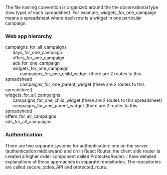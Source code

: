 The file naming convention is organized around the the observational type (row
type) of each spreadsheet. For example, widgets_for_one_campaign means a
spreadsheet where each row is a widget in one particular campaign. 

### Web app hierarchy 

campaigns_for_all_campaigns  
&nbsp;&nbsp;&nbsp;&nbsp;&nbsp;&nbsp;days_for_one_campaign  
&nbsp;&nbsp;&nbsp;&nbsp;&nbsp;&nbsp;offers_for_one_campaign  
&nbsp;&nbsp;&nbsp;&nbsp;&nbsp;&nbsp;ads_for_one_campaign  
&nbsp;&nbsp;&nbsp;&nbsp;&nbsp;&nbsp;widgets_for_one_campaign  
&nbsp;&nbsp;&nbsp;&nbsp;&nbsp;&nbsp;&nbsp;&nbsp;&nbsp;&nbsp;&nbsp;&nbsp;campaigns_for_one_child_widget (there are 2 routes to this spreadsheet)  
&nbsp;&nbsp;&nbsp;&nbsp;&nbsp;&nbsp;&nbsp;&nbsp;&nbsp;&nbsp;&nbsp;&nbsp;campaigns_for_one_parent_widget (there are 2 routes to this spreadsheet)  
widgets_for_all_campaigns  
&nbsp;&nbsp;&nbsp;&nbsp;&nbsp;&nbsp;campaigns_for_one_child_widget (there are 2 routes to this spreadsheet)  
&nbsp;&nbsp;&nbsp;&nbsp;&nbsp;&nbsp;campaigns_for_one_parent_widget (there are 2 routes to this spreadsheet)  
offers_for_all_campaigns  
ads_for_all_campaigns  

### Authentication

There are two separate systems for authentication: one on the server
(authentication middleware) and on in React Router, the client side router (a created a higher order
component called ProtectedRoute). I have detailed explanations of those approaches
in separate repositories. The repositories are called secure_todos_API and
protected_route. 
